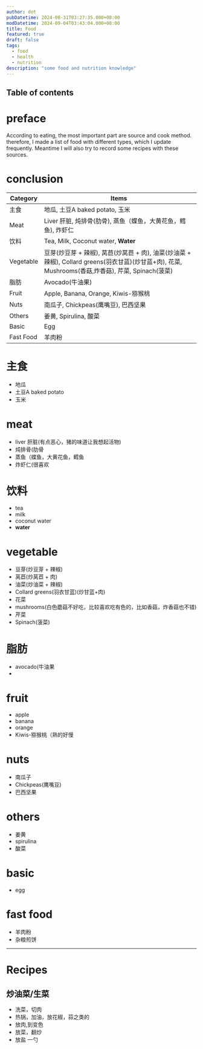 ```yaml
---
author: dot
pubDatetime: 2024-08-31T03:27:35.000+08:00
modDatetime: 2024-09-04T03:43:04.000+08:00
title: Food
featured: true
draft: false
tags:
  - food
  - health
  - nutrition
description: "some food and nutrition knowledge"
---
```

## Table of contents

# preface

According to eating, the most important part are source and cook method. therefore, I made a list of food with different types, which I update frequently. Meantime I will also try to record some recipes with these sources.

# conclusion
| Category   | Items                                                                                         |
|------------|-----------------------------------------------------------------------------------------------|
| 主食        | 地瓜, 土豆A baked potato, 玉米                                                                 |
| Meat       | Liver 肝脏, 炖排骨(肋骨), 蒸鱼（蝶鱼，大黄花鱼，鳕鱼), 炸虾仁                                      |
| 饮料        | Tea, Milk, Coconut water, **Water**                                                           |
| Vegetable  | 豆芽(炒豆芽 + 辣椒), 莴苣(炒莴苣 + 肉), 油菜(炒油菜 + 辣椒), Collard greens(羽衣甘蓝)(炒甘蓝+肉), 花菜, Mushrooms(香菇,炸香菇), 芹菜, Spinach(菠菜) |
| 脂肪        | Avocado(牛油果)                                                                               |
| Fruit      | Apple, Banana, Orange, Kiwis-猕猴桃                                                            |
| Nuts       | 南瓜子, Chickpeas(鹰嘴豆), 巴西坚果                                                             |
| Others     | 姜黄, Spirulina, 酸菜                                                                          |
| Basic      | Egg                                                                                           |
| Fast Food  | 羊肉粉                                                                                         |

# 主食
- 地瓜
- 土豆A baked potato
- 玉米

# meat
- liver 肝脏(有点恶心，猪的味道让我想起活物)
- 炖排骨(肋骨
- 蒸鱼（蝶鱼，大黄花鱼，鳕鱼
- 炸虾仁(很喜欢

# 饮料
- tea
- milk
- coconut water
- **water**

# vegetable
- 豆芽(炒豆芽 + 辣椒)
- 莴苣(炒莴苣 + 肉)
- 油菜(炒油菜 + 辣椒)
- Collard greens(羽衣甘蓝)(炒甘蓝+肉)
- 花菜
- mushrooms(白色蘑菇不好吃，比较喜欢吃有色的，比如香菇，炸香菇也不错)
- 芹菜
- Spinach(菠菜)

# 脂肪
- avocado(牛油果
- 

# fruit
- apple
- banana
- orange
- Kiwis-猕猴桃（熟的好慢

# nuts
- 南瓜子
- Chickpeas(鹰嘴豆)
- 巴西坚果

# others
- 姜黄
- spirulina
- 酸菜

# basic
- egg

# fast food
- 羊肉粉
- 杂粮煎饼

---

# Recipes

## 炒油菜/生菜

- 洗菜，切肉
- 热锅，加油，放花椒，蒜之类的
- 放肉,到变色
- 放菜，翻炒
- 放盐 一勺
